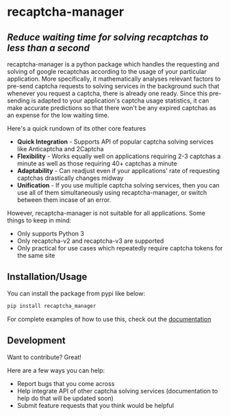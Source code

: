 # recaptcha-manager
## _Reduce waiting time for solving recaptchas to less than a second_


recaptcha-manager is a python package which handles the requesting and solving of google recaptchas according to the usage of your particular application. More specifically, it mathematically analyses relevant factors to pre-send captcha requests to solving services in the background such that whenever you request a captcha, there is already one ready. Since this pre-sending is adapted to your application's captcha usage statistics, it can make accurate predictions so that there won't be any expired captchas as an expense for the low waiting time. 

Here's a quick rundown of its other core features

- __Quick Integration__ - Supports API of popular captcha solving services like Anticaptcha and 2Captcha
- __Flexibility__ - Works equally well on applications requiring 2-3 captchas a minute as well as those requiring 40+ captchas a minute
- __Adaptability__ - Can readjust even if your applications' rate of requesting captchas drastically changes midway
- __Unification__ - If you use multiple captcha solving services, then you can use all of them simultaneously using recaptcha-manager, or switch between them incase of an error. 

However, recaptcha-manager is not suitable for all applications. Some things to keep in mind:
- Only supports Python 3
- Only recaptcha-v2 and recaptcha-v3 are supported
- Only practical for use cases which repeatedly require captcha tokens for the same site

## Installation/Usage

You can install the package from pypi like below:
```python
pip install recaptcha_manager
```
For complete examples of how to use this, check out the [documentation](https://recaptcha-manager.readthedocs.io/en/latest/)

## Development

Want to contribute? Great!

Here are a few ways you can help:

- Report bugs that you come across
- Help integrate API of other captcha solving services (documentation to help do that will be updated soon)
- Submit feature requests that you think would be helpful
